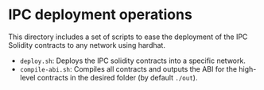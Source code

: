 # IPC deployment operations
This directory includes a set of scripts to ease the deployment of the IPC Solidity contracts to any network using hardhat.
- `deploy.sh`: Deploys the IPC solidity contracts into a specific network.
- `compile-abi.sh`: Compiles all contracts and outputs the ABI for the high-level contracts in the desired folder (by default `./out`).